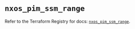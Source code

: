 # `nxos_pim_ssm_range`

Refer to the Terraform Registry for docs: [`nxos_pim_ssm_range`](https://registry.terraform.io/providers/ciscodevnet/nxos/0.5.10/docs/resources/pim_ssm_range).
